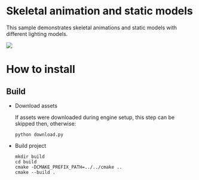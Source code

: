 # Skeletal animation and static models

This sample demonstrates skeletal animations and static models with different lighting models.

![](https://media.giphy.com/media/INSIlY1MzKw2dlDOB4/giphy.gif)

# How to install

## Build

- Download assets

  If assets were downloaded during engine setup, this step can be skipped then, otherwise:
  ```
  python download.py
  ```
- Build project
  ```
  mkdir build
  cd build
  cmake -DCMAKE_PREFIX_PATH=../../cmake ..
  cmake --build .
  ```